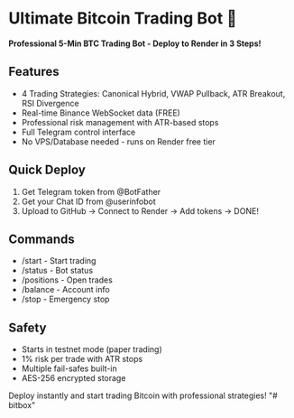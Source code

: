 # Ultimate Bitcoin Trading Bot 🚀

**Professional 5-Min BTC Trading Bot - Deploy to Render in 3 Steps!**

## Features
- 4 Trading Strategies: Canonical Hybrid, VWAP Pullback, ATR Breakout, RSI Divergence
- Real-time Binance WebSocket data (FREE)
- Professional risk management with ATR-based stops
- Full Telegram control interface
- No VPS/Database needed - runs on Render free tier

## Quick Deploy
1. Get Telegram token from @BotFather
2. Get your Chat ID from @userinfobot  
3. Upload to GitHub → Connect to Render → Add tokens → DONE!

## Commands
- /start - Start trading
- /status - Bot status
- /positions - Open trades
- /balance - Account info
- /stop - Emergency stop

## Safety
- Starts in testnet mode (paper trading)
- 1% risk per trade with ATR stops
- Multiple fail-safes built-in
- AES-256 encrypted storage

Deploy instantly and start trading Bitcoin with professional strategies!
"# bitbox" 
